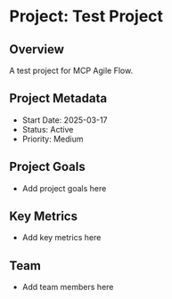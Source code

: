 # Project: Test Project

## Overview
A test project for MCP Agile Flow.

## Project Metadata
- Start Date: 2025-03-17
- Status: Active
- Priority: Medium

## Project Goals
- Add project goals here

## Key Metrics
- Add key metrics here

## Team
- Add team members here
